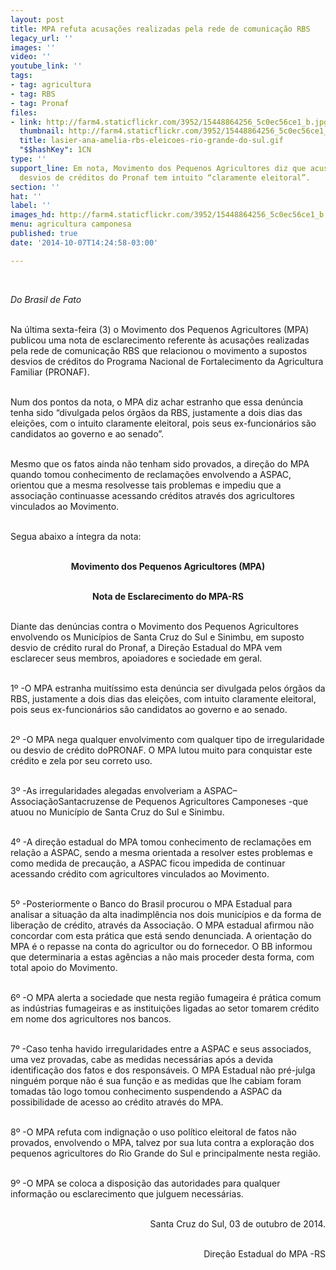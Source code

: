 ```yaml
---
layout: post
title: MPA refuta acusações realizadas pela rede de comunicação RBS
legacy_url: ''
images: ''
video: ''
youtube_link: ''
tags:
- tag: agricultura
- tag: RBS
- tag: Pronaf
files:
- link: http://farm4.staticflickr.com/3952/15448864256_5c0ec56ce1_b.jpg
  thumbnail: http://farm4.staticflickr.com/3952/15448864256_5c0ec56ce1_t.jpg
  title: lasier-ana-amelia-rbs-eleicoes-rio-grande-do-sul.gif
  "$$hashKey": 1CN
type: ''
support_line: Em nota, Movimento dos Pequenos Agricultores diz que acusações a supostos
  desvios de créditos do Pronaf tem intuito “claramente eleitoral”.
section: ''
hat: ''
label: ''
images_hd: http://farm4.staticflickr.com/3952/15448864256_5c0ec56ce1_b.jpg
menu: agricultura camponesa
published: true
date: '2014-10-07T14:24:58-03:00'

---
```

<p>&nbsp;</p>

<p><em>Do Brasil de Fato</em></p>

<p><br />
Na &uacute;ltima sexta-feira (3) o Movimento dos Pequenos Agricultores (MPA) publicou uma nota de esclarecimento referente &agrave;s acusa&ccedil;&otilde;es realizadas pela rede de comunica&ccedil;&atilde;o RBS que relacionou o movimento a supostos desvios de cr&eacute;ditos do Programa Nacional de Fortalecimento da Agricultura Familiar (PRONAF).</p>

<p><br />
Num dos pontos da nota, o MPA diz achar estranho que essa den&uacute;ncia tenha sido &ldquo;divulgada pelos &oacute;rg&atilde;os da RBS, justamente a dois dias das elei&ccedil;&otilde;es, com o intuito claramente eleitoral, pois seus ex-funcion&aacute;rios s&atilde;o candidatos ao governo e ao senado&rdquo;.</p>

<p><br />
Mesmo que os fatos ainda n&atilde;o tenham sido provados, a dire&ccedil;&atilde;o do MPA quando tomou conhecimento de reclama&ccedil;&otilde;es envolvendo a ASPAC, orientou que a mesma resolvesse tais problemas e impediu que a associa&ccedil;&atilde;o continuasse acessando cr&eacute;ditos atrav&eacute;s dos agricultores vinculados ao Movimento.</p>

<p><br />
Segua abaixo a &iacute;ntegra da nota:</p>

<p style="text-align:center"><br />
<strong>Movimento dos Pequenos Agricultores (MPA)</strong></p>

<p style="text-align:center"><br />
<strong>Nota de Esclarecimento do MPA-RS</strong></p>

<p><br />
Diante das den&uacute;ncias contra o Movimento dos Pequenos Agricultores envolvendo os Munic&iacute;pios de Santa Cruz do Sul e Sinimbu, em suposto desvio de cr&eacute;dito rural do Pronaf, a Dire&ccedil;&atilde;o Estadual do MPA vem esclarecer seus membros, apoiadores e sociedade em geral.</p>

<p><br />
1&ordm; -O MPA estranha muit&iacute;ssimo esta den&uacute;ncia ser divulgada pelos &oacute;rg&atilde;os da RBS, justamente a dois dias das elei&ccedil;&otilde;es, com intuito claramente eleitoral, pois seus ex-funcion&aacute;rios s&atilde;o candidatos ao governo e ao senado.</p>

<p><br />
2&ordm; -O MPA nega qualquer envolvimento com qualquer tipo de irregularidade ou desvio de cr&eacute;dito doPRONAF. O MPA lutou muito para conquistar este cr&eacute;dito e zela por seu correto uso.</p>

<p><br />
3&ordm; -As irregularidades alegadas envolveriam a ASPAC&ndash;Associa&ccedil;&atilde;oSantacruzense de Pequenos Agricultores Camponeses -que atuou no Munic&iacute;pio de Santa Cruz do Sul e Sinimbu.</p>

<p><br />
4&ordm; -A dire&ccedil;&atilde;o estadual do MPA tomou conhecimento de reclama&ccedil;&otilde;es em rela&ccedil;&atilde;o a ASPAC, sendo a mesma orientada a resolver estes problemas e como medida de precau&ccedil;&atilde;o, a ASPAC ficou impedida de continuar acessando cr&eacute;dito com agricultores vinculados ao Movimento.</p>

<p><br />
5&ordm; -Posteriormente o Banco do Brasil procurou o MPA Estadual para analisar a situa&ccedil;&atilde;o da alta inadimpl&ecirc;ncia nos dois munic&iacute;pios e da forma de libera&ccedil;&atilde;o de cr&eacute;dito, atrav&eacute;s da Associa&ccedil;&atilde;o. O MPA estadual afirmou n&atilde;o concordar com esta pr&aacute;tica que est&aacute; sendo denunciada. A orienta&ccedil;&atilde;o do MPA &eacute; o repasse na conta do agricultor ou do fornecedor. O BB informou que determinaria a estas ag&ecirc;ncias a n&atilde;o mais proceder desta forma, com total apoio do Movimento.</p>

<p><br />
6&ordm; -O MPA alerta a sociedade que nesta regi&atilde;o fumageira &eacute; pr&aacute;tica comum as ind&uacute;strias fumageiras e as institui&ccedil;&otilde;es ligadas ao setor tomarem cr&eacute;dito em nome dos agricultores nos bancos.</p>

<p><br />
7&ordm; -Caso tenha havido irregularidades entre a ASPAC e seus associados, uma vez provadas, cabe as medidas necess&aacute;rias ap&oacute;s a devida identifica&ccedil;&atilde;o dos fatos e dos respons&aacute;veis. O MPA Estadual n&atilde;o pr&eacute;-julga ningu&eacute;m porque n&atilde;o &eacute; sua fun&ccedil;&atilde;o e as medidas que lhe cabiam foram tomadas t&atilde;o logo tomou conhecimento suspendendo a ASPAC da possibilidade de acesso ao cr&eacute;dito atrav&eacute;s do MPA.</p>

<p><br />
8&ordm; -O MPA refuta com indigna&ccedil;&atilde;o o uso pol&iacute;tico eleitoral de fatos n&atilde;o provados, envolvendo o MPA, talvez por sua luta contra a explora&ccedil;&atilde;o dos pequenos agricultores do Rio Grande do Sul e principalmente nesta regi&atilde;o.</p>

<p><br />
9&ordm; -O MPA se coloca a disposi&ccedil;&atilde;o das autoridades para qualquer informa&ccedil;&atilde;o ou esclarecimento que julguem necess&aacute;rias.</p>

<p style="text-align:right"><br />
Santa Cruz do Sul, 03 de outubro de 2014.</p>

<p style="text-align:right"><br />
Dire&ccedil;&atilde;o Estadual do MPA -RS</p>

